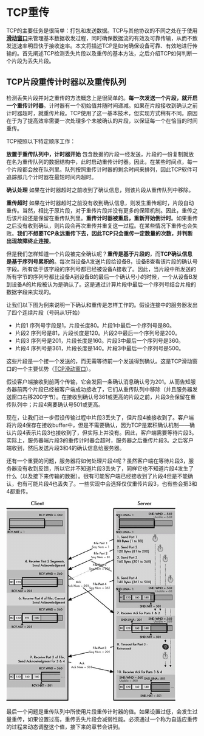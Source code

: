 # TCP重传
TCP的主要任务是很简单：打包和发送数据。TCP与其他协议的不同之处在于使用[**滑动窗口**](bn005.md)来管理基本数据收发过程，同时确保数据流的有效及可靠传输，从而不致发送速率明显快于接收速率。本文将描述TCP是如何确保设备可靠、有效地进行传输的。首先阐述TCP检测丢失片段以及重传的基本方法，之后介绍TCP如何判断一个片段为丢失片段。

## TCP片段重传计时器以及重传队列
检测丢失片段并对之重传的方法概念上是很简单的。**每一次发送一个片段，就开启一个重传计时器**。计时器有一个初始值并随时间递减。如果在片段接收到确认之前计时器超时，就重传片段。TCP使用了这一基本技术，但实现方式稍有不同。原因在于为了提高效率需要一次处理多个未被确认的片段，以保证每一个在恰当的时间重传。

TCP按照以下特定顺序工作：

**放置于重传队列中，计时器开始** 包含数据的片段一经发送，片段的一份复制就放在名为重传队列的数据结构中，此时启动重传计时器。因此，在某些时间点，每一个片段都会放在队列里。队列按照重传计时器的剩余时间来排列，因此TCP软件可追踪那几个计时器在最短时间内超时。

**确认处理** 如果在计时器超时之前收到了确认信息，则该片段从重传队列中移除。

**重传超时** 如果在计时器超时之前没有收到确认信息，则发生重传超时，片段自动重传。当然，相比于原片段，对于重传片段并没有更多的保障机制。因此，重传之后该片段还是保留在重传队列里。**重传计时器被重启，重新开始倒计时**。如果重传之后没有收到确认，则片段会再次重传并重复这一过程。在某些情况下重传也会失败。**我们不想要TCP永远重传下去，因此TCP只会重传一定数量的次数，并判断出现故障终止连接**。

但是我们怎样知道一个片段被完全确认呢？**重传是基于片段的**，而**TCP确认信息是基于序列号累积的**。每次当设备A发送片段给设备B，设备B查看该片段的确认号字段。所有低于该字段的序列号都已经被设备A接收了。因此，当片段中所发送的所有字节的序列号都比设备A到设备B的最后一个确认号小的时候，一个从设备B发到设备A的片段被认为是确认了。这是通过计算片段中最后一个序列号结合片段的数据字段来实现的。

让我们以下图为例来说明一下确认和重传是怎样工作的。假设连接中的服务器发出了四个连续片段（号码从1开始）

* 片段1 序列号字段是1，片段长度80。片段1中最后一个序列号是80。
* 片段2 序列号是81，片段长度是120。片段2中最后一个序列号是200。
* 片段3 序列号是201，片段长度是160。片段3中最后一个序列号是360。
* 片段4 序列号是361，片段长度是140。片段3中最后一个序列号是500。

这些片段是一个接一个发送的，而无需等待前一个发送得到确认。这是TCP滑动窗口的一个主要优势（[TCP滑动窗口](bn005.md)）。

假设客户端接收到前两个传输，它会发回一条确认消息确认号为201。从而告知服务器前两个片段已经被客户端成功接收了，它们从重传队列中移除（并且服务器发送窗口右移200字节）。在接收到确认号361或更高的片段之前，片段3会保留在重传队列中；片段4需要确认号501或更高。

现在，让我们进一步假设传输过程中片段3丢失了，但片段4被接收到了。客户端将片段4保存在接收buffer中，但是不需要确认，因为TCP是累积确认机制——确认片段4表示片段3也接收到了，但实际上并没有。因此，客户端需要等待片段3。实际上，服务器端片段3的重传计时器会超时，服务器之后重传片段3。之后客户端收到，然后发送片段3和4的确认信息给服务器。

还有一个重要的问题，服务器将如何处理片段4呢？虽然客户端在等待片段3，服务器没有收到反馈，所以它并不知道片段3丢失了，同样它也不知道片段4发生了什么（以及接下来传输的数据）。很有可能客户端已经接收到了片段4但是不能确认，也有可能片段4也丢失了。一些实现中会选择仅仅重传片段3，也有些会把3和4都重传。

![](pics/bn006_0.jpg)

最后一个问题是重传队列中所使用片段重传计时器的值。如果设置过低，会发生过量重传，如果设置过高，重传丢失片段会减弱性能。必须通过一个称为自适应重传的过程来动态调整这个值，接下来的章节会讲到。


